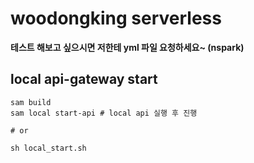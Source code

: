 # woodongking serverless

**테스트 해보고 싶으시면 저한테 yml 파일 요청하세요~ (nspark)**

## local api-gateway start
```shell
sam build
sam local start-api # local api 실행 후 진행

# or 

sh local_start.sh
```
